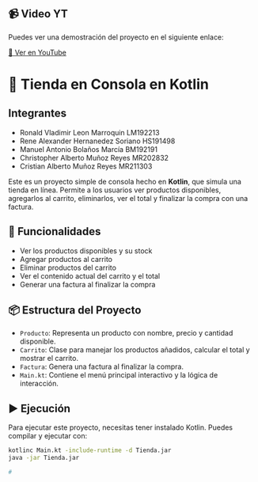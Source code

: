 ## 📹 Video YT

Puedes ver una demostración del proyecto en el siguiente enlace:

[🔗 Ver en YouTube](https://youtu.be/kfCMkreENV8)


# 🛒 Tienda en Consola en Kotlin

## Integrantes

- Ronald Vladimir Leon Marroquin      LM192213
- Rene Alexander Hernanedez Soriano   HS191498
- Manuel Antonio Bolaños Marcía       BM192191
- Christopher Alberto Muñoz Reyes     MR202832
- Cristian Alberto Muñoz Reyes        MR211303

Este es un proyecto simple de consola hecho en **Kotlin**, que simula una tienda en línea. Permite a los usuarios ver productos disponibles, agregarlos al carrito, eliminarlos, ver el total y finalizar la compra con una factura.

## 🚀 Funcionalidades

- Ver los productos disponibles y su stock
- Agregar productos al carrito
- Eliminar productos del carrito
- Ver el contenido actual del carrito y el total
- Generar una factura al finalizar la compra

## 📦 Estructura del Proyecto

- `Producto`: Representa un producto con nombre, precio y cantidad disponible.
- `Carrito`: Clase para manejar los productos añadidos, calcular el total y mostrar el carrito.
- `Factura`: Genera una factura al finalizar la compra.
- `Main.kt`: Contiene el menú principal interactivo y la lógica de interacción.

## ▶️ Ejecución

Para ejecutar este proyecto, necesitas tener instalado Kotlin. Puedes compilar y ejecutar con:

```bash
kotlinc Main.kt -include-runtime -d Tienda.jar
java -jar Tienda.jar

#
